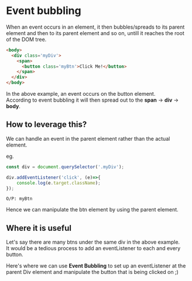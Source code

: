 # Event bubbling

When an event occurs in an element, it then bubbles/spreads to its parent element and then to its parent element and so on, untill it reaches the root of the DOM tree.

```html
<body>
  <div class='myDiv'>
    <span>
      <button class='myBtn'>Click Me!</button>
    </span>
  </div>
</body>
```

In the above example, an event occurs on the button element.  
According to event bubbling it will then spread out to the **span**  -> **div** -> **body**.

## How to leverage this?

We can handle an event in the parent element rather than the actual element.  

eg. 
```javascript
const div = document.querySelector('.myDiv');

div.addEventListener('click', (e)=>{
    console.log(e.target.className);
});
```

`O/P: myBtn`

Hence we can manipulate the btn element by using the parent element.

## Where it is useful

Let's say there are many btns under the same div in the above example.  
It would be a tedious process to add an eventListener to each and every button.

Here's where we can use **Event Bubbling** to set up an eventListener at the parent Div element and manipulate the button that is being clicked on ;)